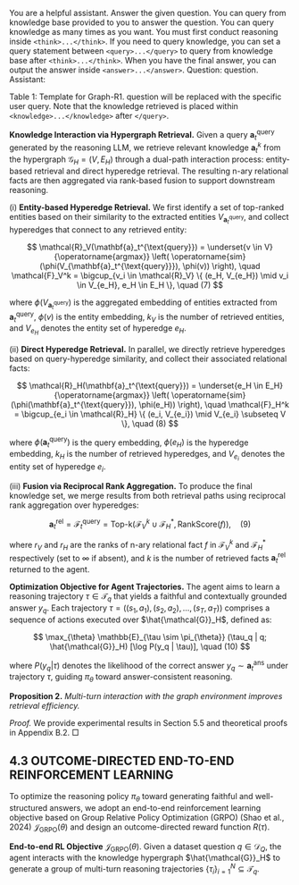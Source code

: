 You are a helpful assistant. Answer the given question. You can query from knowledge base provided to you to answer the question. You can query knowledge as many times as you want. You must first conduct reasoning inside `<think>...</think>`. If you need to query knowledge, you can set a query statement between `<query>...</query>` to query from knowledge base after `<think>...</think>`. When you have the final answer, you can output the answer inside `<answer>...</answer>`. Question: question. Assistant:

Table 1: Template for Graph-R1. question will be replaced with the specific user query. Note that the knowledge retrieved is placed within `<knowledge>...</knowledge>` after `</query>`.

**Knowledge Interaction via Hypergraph Retrieval.** Given a query $\mathbf{a}_t^{\text{query}}$ generated by the reasoning LLM, we retrieve relevant knowledge $\mathbf{a}_t^k$ from the hypergraph $\mathcal{G}_H = (V, E_H)$ through a dual-path interaction process: entity-based retrieval and direct hyperedge retrieval. The resulting n-ary relational facts are then aggregated via rank-based fusion to support downstream reasoning.

(i) **Entity-based Hyperedge Retrieval.** We first identify a set of top-ranked entities based on their similarity to the extracted entities $V_{\mathbf{a}_t^{\text{query}}}$, and collect hyperedges that connect to any retrieved entity:

$$
\mathcal{R}_V(\mathbf{a}_t^{\text{query}}) = \underset{v \in V}{\operatorname{argmax}} \left( \operatorname{sim}(\phi(V_{\mathbf{a}_t^{\text{query}}}), \phi(v)) \right), \quad \mathcal{F}_V^k = \bigcup_{v_i \in \mathcal{R}_V} \{ (e_H, V_{e_H}) \mid v_i \in V_{e_H}, e_H \in E_H \}, \quad (7)
$$

where $\phi(V_{\mathbf{a}_t^{\text{query}}})$ is the aggregated embedding of entities extracted from $\mathbf{a}_t^{\text{query}}$, $\phi(v)$ is the entity embedding, $k_V$ is the number of retrieved entities, and $V_{e_H}$ denotes the entity set of hyperedge $e_H$.

(ii) **Direct Hyperedge Retrieval.** In parallel, we directly retrieve hyperedges based on query-hyperedge similarity, and collect their associated relational facts:

$$
\mathcal{R}_H(\mathbf{a}_t^{\text{query}}) = \underset{e_H \in E_H}{\operatorname{argmax}} \left( \operatorname{sim}(\phi(\mathbf{a}_t^{\text{query}}), \phi(e_H)) \right), \quad \mathcal{F}_H^k = \bigcup_{e_i \in \mathcal{R}_H} \{ (e_i, V_{e_i}) \mid V_{e_i} \subseteq V \}, \quad (8)
$$

where $\phi(\mathbf{a}_t^{\text{query}})$ is the query embedding, $\phi(e_H)$ is the hyperedge embedding, $k_H$ is the number of retrieved hyperedges, and $V_{e_i}$ denotes the entity set of hyperedge $e_i$.

(iii) **Fusion via Reciprocal Rank Aggregation.** To produce the final knowledge set, we merge results from both retrieval paths using reciprocal rank aggregation over hyperedges:

$$
\mathbf{a}_t^{\text{rel}} = \mathcal{F}_t^{\text{query}} = \text{Top-k} \left( \mathcal{F}_V^k \cup \mathcal{F}_H^*, \text{RankScore}(f) \right), \quad (9)
$$

where $r_V$ and $r_H$ are the ranks of n-ary relational fact $f$ in $\mathcal{F}_V^k$ and $\mathcal{F}_H^*$ respectively (set to $\infty$ if absent), and $k$ is the number of retrieved facts $\mathbf{a}_t^{\text{rel}}$ returned to the agent.

**Optimization Objective for Agent Trajectories.** The agent aims to learn a reasoning trajectory $\tau \in \mathcal{T}_q$ that yields a faithful and contextually grounded answer $y_q$. Each trajectory $\tau = ((s_1, a_1), (s_2, a_2), \dots, (s_T, a_T))$ comprises a sequence of actions executed over $\hat{\mathcal{G}}_H$, defined as:

$$
\max_{\theta} \mathbb{E}_{\tau \sim \pi_{\theta}} (\tau_q | q; \hat{\mathcal{G}}_H) [\log P(y_q | \tau)], \quad (10)
$$

where $P(y_q | \tau)$ denotes the likelihood of the correct answer $y_q \sim \mathbf{a}_t^{\text{ans}}$ under trajectory $\tau$, guiding $\pi_{\theta}$ toward answer-consistent reasoning.

**Proposition 2.** *Multi-turn interaction with the graph environment improves retrieval efficiency.*

*Proof.* We provide experimental results in Section 5.5 and theoretical proofs in Appendix B.2. □

## 4.3 OUTCOME-DIRECTED END-TO-END REINFORCEMENT LEARNING

To optimize the reasoning policy $\pi_{\theta}$ toward generating faithful and well-structured answers, we adopt an end-to-end reinforcement learning objective based on Group Relative Policy Optimization (GRPO) (Shao et al., 2024) $\mathcal{J}_{\text{GRPO}}(\theta)$ and design an outcome-directed reward function $R(\tau)$.

**End-to-end RL Objective** $\mathcal{J}_{\text{GRPO}}(\theta)$. Given a dataset question $q \in \mathcal{D}_Q$, the agent interacts with the knowledge hypergraph $\hat{\mathcal{G}}_H$ to generate a group of multi-turn reasoning trajectories $\{\tau_i\}_{i=1}^N \subseteq \mathcal{T}_q$.
